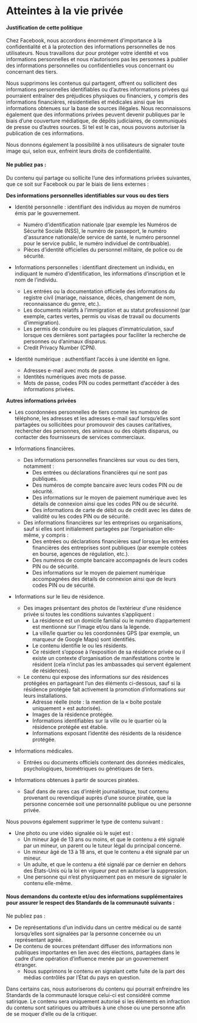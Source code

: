 Atteintes à la vie privée
=========================

#### Justification de cette politique

Chez Facebook, nous accordons énormément d’importance à la confidentialité et à la protection des informations personnelles de nos utilisateurs. Nous travaillons dur pour protéger votre identité et vos informations personnelles et nous n’autorisons pas les personnes à publier des informations personnelles ou confidentielles vous concernant ou concernant des tiers.

Nous supprimons les contenus qui partagent, offrent ou sollicitent des informations personnelles identifiables ou d’autres informations privées qui pourraient entraîner des préjudices physiques ou financiers, y compris des informations financières, résidentielles et médicales ainsi que les informations obtenues sur la base de sources illégales. Nous reconnaissons également que des informations privées peuvent devenir publiques par le biais d’une couverture médiatique, de dépôts judiciaires, de communiqués de presse ou d’autres sources. Si tel est le cas, nous pouvons autoriser la publication de ces informations.

Nous donnons également la possibilité à nos utilisateurs de signaler toute image qui, selon eux, enfreint leurs droits de confidentialité.

#### Ne publiez pas :

Du contenu qui partage ou sollicite l’une des informations privées suivantes, que ce soit sur Facebook ou par le biais de liens externes :

**Des informations personnelles identifiables sur vous ou des tiers**

* Identité personnelle : identifiant des individus au moyen de numéros émis par le gouvernement.
    * Numéro d’identification nationale (par exemple les Numéros de Sécurité Sociale (NSS), le numéro de passeport, le numéro d'assurance nationale/de service de santé, le numéro personnel pour le service public, le numéro individuel de contribuable).
    * Pièces d’identité officielles du personnel militaire, de police ou de sécurité.

* Informations personnelles : identifiant directement un individu, en indiquant le numéro d’identification, les informations d’inscription et le nom de l’individu.
    * Les entrées ou la documentation officielle des informations du registre civil (mariage, naissance, décès, changement de nom, reconnaissance du genre, etc.).
    * Les documents relatifs à l’immigration et au statut professionnel (par exemple, cartes vertes, permis ou visas de travail ou documents d’immigration).
    * Les permis de conduire ou les plaques d’immatriculation, sauf lorsque ces dernières sont partagées pour faciliter la recherche de personnes ou d’animaux disparus.
    * Credit Privacy Number (CPN).

* Identité numérique : authentifiant l’accès à une identité en ligne.
    * Adresses e-mail avec mots de passe.
    * Identités numériques avec mots de passe.
    * Mots de passe, codes PIN ou codes permettant d’accéder à des informations privées.

**Autres informations privées**

* Les coordonnées personnelles de tiers comme les numéros de téléphone, les adresses et les adresses e-mail sauf lorsqu’elles sont partagées ou sollicitées pour promouvoir des causes caritatives, rechercher des personnes, des animaux ou des objets disparus, ou contacter des fournisseurs de services commerciaux.
* Informations financières.
    * Des informations personnelles financières sur vous ou des tiers, notamment :
        * Des entrées ou déclarations financières qui ne sont pas publiques.
        * Des numéros de compte bancaire avec leurs codes PIN ou de sécurité.
        * Des informations sur le moyen de paiement numérique avec les détails de connexion ainsi que les codes PIN ou de sécurité.
        * Des informations de carte de débit ou de crédit avec les dates de validité ou les codes PIN ou de sécurité.
    * Des informations financières sur les entreprises ou organisations, sauf si elles sont initialement partagées par l’organisation elle-même, y compris :
        * Des entrées ou déclarations financières sauf lorsque les entrées financières des entreprises sont publiques (par exemple cotées en bourse, agences de régulation, etc.).
        * Des numéros de compte bancaire accompagnés de leurs codes PIN ou de sécurité.
        * Des informations sur le moyen de paiement numérique accompagnées des détails de connexion ainsi que de leurs codes PIN ou de sécurité.

* Informations sur le lieu de résidence.
    * Des images présentant des photos de l’extérieur d’une résidence privée si toutes les conditions suivantes s’appliquent :
        * La résidence est un domicile familial ou le numéro d’appartement est mentionné sur l’image et/ou dans la légende.
        * La ville/le quartier ou les coordonnées GPS (par exemple, un marqueur de Google Maps) sont identifiés.
        * Le contenu identifie le ou les résidents.
        * Ce résident s’oppose à l’exposition de sa résidence privée ou il existe un contexte d’organisation de manifestations contre le résident (cela n’inclut pas les ambassades qui servent également de résidences).
    * Le contenu qui expose des informations sur des résidences protégées en partageant l’un des éléments ci-dessous, sauf si la résidence protégée fait activement la promotion d’informations sur leurs installations.
        * Adresse réelle (note : la mention de la « boîte postale uniquement » est autorisée).
        * Images de la résidence protégée.
        * Informations identifiables sur la ville ou le quartier où la résidence protégée est établie.
        * Informations exposant l’identité des résidents de la résidence protégée.

* Informations médicales.
    * Entrées ou documents officiels contenant des données médicales, psychologiques, biométriques ou génétiques de tiers.

* Informations obtenues à partir de sources piratées.
    * Sauf dans de rares cas d’intérêt journalistique, tout contenu provenant ou revendiqué auprès d’une source piratée, que la personne concernée soit une personnalité publique ou une personne privée.

Nous pouvons également supprimer le type de contenu suivant :

* Une photo ou une vidéo signalée où le sujet est :
    * Un mineur âgé de 13 ans ou moins, et que le contenu a été signalé par un mineur, un parent ou le tuteur légal du principal concerné.
    * Un mineur âgé de 13 à 18 ans, et que le contenu a été signalé par un mineur.
    * Un adulte, et que le contenu a été signalé par ce dernier en dehors des États-Unis où la loi en vigueur peut en autoriser la suppression.
    * Une personne qui n’est physiquement pas en mesure de signaler le contenu elle-même.

#### Nous demandons du contexte et/ou des informations supplémentaires pour assurer le respect des Standards de la communauté suivants :

Ne publiez pas :

* De représentations d’un individu dans un centre médical ou de santé lorsqu’elles sont signalées par la personne concernée ou un représentant agréé.
* De contenu de sources prétendant diffuser des informations non publiques importantes en lien avec des élections, partagées dans le cadre d’une opération d’influence menée par un gouvernement étranger.
    * Nous supprimons le contenu en signalant cette fuite de la part des médias contrôlés par l’État du pays en question.

Dans certains cas, nous autoriserons du contenu qui pourrait enfreindre les Standards de la communauté lorsque celui-ci est considéré comme satirique. Le contenu sera uniquement autorisé si les éléments en infraction du contenu sont satiriques ou attribués à une chose ou une personne afin de se moquer d’elle ou de la critiquer.